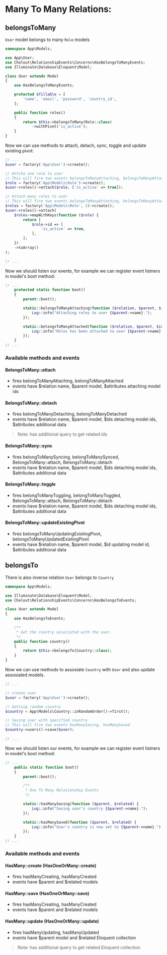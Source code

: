 # Many To Many Relations:

## belongsToMany

```User``` model belongs to many ```Role``` models

```php
namespace App\Models;

use App\User;
use Chelout\RelationshipEvents\Concerns\HasBelongsToManyEvents;
use Illuminate\Database\Eloquent\Model;

class User extends Model
{
    use HasBelongsToManyEvents;

    protected $fillable = [
        'name', 'email', 'password', 'country_id',
    ];

    public function roles()
    {
        return $this->belongsToMany(Role::class)
            ->withPivot('is_active');
    }
}
```

Now we can use methods to attach, detach, sync, toggle and update existing pivot:

```php
// ...
$user = factory('App\User')->create();

// Attcha one role to user
// This will fire two events belongsToManyAttaching, belongsToManyAttached
$role = factory('App\Models\Role')->create();
$user->roles()->attach($role, ['is_active' => true]);

// Attach many roles to user
// This will fire two events belongsToManyAttaching, belongsToManyAttached
$roles = factory('App\Models\Role', 2)->create();
$user->roles()->attach(
    $roles->mapWithKeys(function ($role) {
        return [
            $role->id => [
                'is_active' => true,
            ],
        ];
    })
    ->toArray()
);

// ...
```

Now we should listen our events, for example we can register event listners in model's boot method:
```php
// ...
    protected static function boot()
    {
        parent::boot();

        static::belongsToManyAttaching(function ($relation, $parent, $ids) {
            Log::info("Attaching roles to user {$parent->name}.");
        });

        static::belongsToManyAttached(function ($relation, $parent, $ids) {
            Log::info("Roles has been attached to user {$parent->name}.");
        });
    }
// ...
```

### Available methods and events

#### BelongsToMany::attach
- fires belongToManyAttaching, belongToManyAttached
- events have $relation name, $parent model, $attributes attaching model ids
#### BelongsToMany::detach
- fires belongToManyDetaching, belongToManyDetached
- events have $relation name, $parent model, $ids detaching model ids, $attributes additional data
> Note: has additional query to get related ids
#### BelongsToMany::sync
- fires belongToManySyncing, belongToManySynced, BelongsToMany::attach, BelongsToMany::detach
- events have $relation name, $parent model, $ids detaching model ids, $attributes additional data
#### BelongsToMany::toggle
- fires belongToManyToggling, belongToManyToggled, BelongsToMany::attach, BelongsToMany::detach
- events have $relation name, $parent model, $ids detaching model ids, $attributes additional data
#### BelongsToMany::updateExistingPivot
- fires belongsToManyUpdatingExistingPivot, belongsToManyUpdatedExistingPivot
- events have $relation name, $parent model, $id updating model id, $attributes additional data


## belongsTo

There is also inverse relation ```User``` belongs to ```Country```

```php
namespace App\Models;

use Illuminate\Database\Eloquent\Model;
use Chelout\RelationshipEvents\Concerns\HasBelongsToEvents;

class User extends Model
{
    use HasBelongsToEvents;

    /**
     * Get the country associated with the user.
     */
    public function country()
    {
        return $this->belongsTo(Country::class);
    }
}
```

Now we can use methods to assosiate ```Country``` with ```User``` and also update assosiated models.

```php
// ...

// create user
$user = factory('App\User')->create();

// Getting random country
$country = App\Models\Country::inRandomOrder()->first();

// Saving user with specified country
// This will fire two events hasManySaving, hasManySaved
$country->users()->save($user);

// ...
```

Now we should listen our events, for example we can register event listners in model's boot method:
```php
// ...
    public static function boot()
    {
        parent::boot();

        /**
         * One To Many Relationship Events
         */

        static::hasManySaving(function ($parent, $related) {
            Log::info("Saving user's country {$parent->name}.");
        });

        static::hasManySaved(function ($parent, $related) {
            Log::info("User's country is now set to {$parent->name}.");
        });
    }
// ...
```

### Available methods and events

#### HasMany::create (HasOneOrMany::create)
- fires hasManyCreating, hasManyCreated
- events have $parent and $related models

#### HasMany::save (HasOneOrMany::save)
- fires hasManyCreating, hasManyCreated
- events have $parent and $related models

#### HasMany::update (HasOneOrMany::update)
- fires hasManyUpdating, hasManyUpdated
- events have $parent model and $related Eloquent collection
> Note: has additional query to get related Eloquent collection
